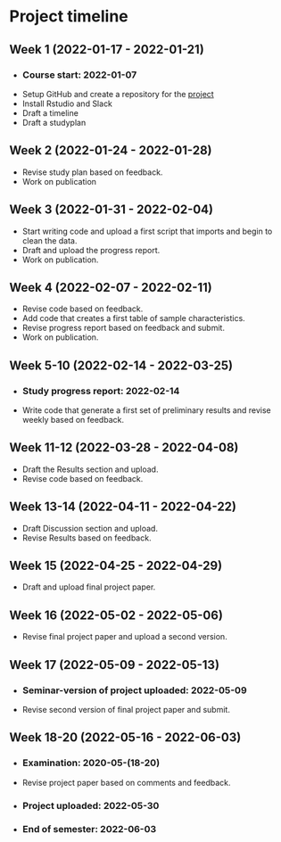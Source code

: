 # Project timeline


## Week 1 (2022-01-17 - 2022-01-21)
- ### Course start: 2022-01-07
- Setup GitHub and create a repository for the [project](https://github.com/Hussein-albaaj/opportunities-trauma-care)
- Install Rstudio and Slack
- Draft a timeline
- Draft a studyplan

## Week 2 (2022-01-24 - 2022-01-28)
- Revise study plan based on feedback.
- Work on publication

## Week 3 (2022-01-31 - 2022-02-04)
- Start writing code and upload a first script that imports and begin
  to clean the data.
- Draft and upload the progress report.
- Work on publication.

## Week 4 (2022-02-07 - 2022-02-11)
- Revise code based on feedback.
- Add code that creates a first table of sample characteristics.
- Revise progress report based on feedback and submit.
- Work on publication.

## Week 5-10 (2022-02-14 - 2022-03-25)
- ### Study progress report: 2022-02-14
- Write code that generate a first set of preliminary results and
  revise weekly based on feedback.

## Week 11-12 (2022-03-28 - 2022-04-08)
- Draft the Results section and upload.
- Revise code based on feedback.

## Week 13-14 (2022-04-11 - 2022-04-22)
- Draft Discussion section and upload.
- Revise Results based on feedback.

## Week 15 (2022-04-25 - 2022-04-29)
- Draft and upload final project paper.

## Week 16 (2022-05-02 - 2022-05-06)
- Revise final project paper and upload a second version.

## Week 17 (2022-05-09 - 2022-05-13)
- ### Seminar-version of project uploaded: 2022-05-09
- Revise second version of final project paper and submit.

## Week 18-20 (2022-05-16 - 2022-06-03)
- ### Examination: 2020-05-(18-20)
- Revise project paper based on comments and feedback.

- ### Project uploaded: 2022-05-30
- ### End of semester: 2022-06-03
